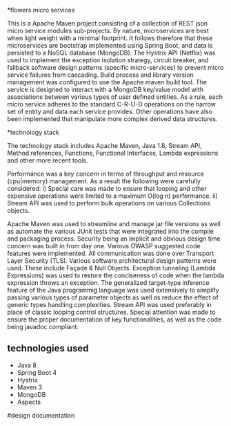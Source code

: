 
*flowers micro services

This is a Apache Maven project consisting of a collection of REST json micro service modules sub-projects. By nature, microservices are best when light weight with a minimal footprint. It follows therefore that these microservices are bootstrap implemented using Spring Boot, and data is persisted to a NoSQL database (MongoDB).
The Hystrix API (Netflix) was used to implement the exception isolation strategy, circuit breaker, and fallback software design patterns (specific micro-services) to prevent micro service failures from cascading.
Build process and library version management was configured to use the Apache maven build tool. The service is designed to interact with a MongoDB key/value model with associations between various types of user defined entities. 
As a rule, each micro service adheres to the standard C-R-U-D operations on the narrow set of entity and data each service provides. Other operations have also been implemented that manipulate more complex derived data structures.

*technology stack

The technology stack includes Apache Maven, Java 1.8, Stream API, Method references, Functions, Functional Interfaces, Lambda expressions and other more recent tools.

Performance was a key concern in terms of throughput and resource (cpu|memory) management. As a result the following were carefully considered:
i) Special care was made to ensure that looping and other expensive operations were limited to a maximum O(log n) performance.
ii) Stream API was used to perform bulk operations on various Collections objects. 

Apache Maven was used to streamline and manage jar file versions as well as automate the various JUnit tests that were integrated into the compile and packaging process. Security being an implicit and obvious design time concern was built in from day one. Various OWASP suggested code features were implemented. All communication was done over Transport Layer Security (TLS).
Various software architectural design patterns were used. These include Façade & Null Objects.
Exception tunneling (Lambda Expressions) was used to restore the conciseness of code when the lambda expression throws an exception.
The generalized target-type inference feature of the Java programmig language was used extensively to simplify passing various types of parameter objects as well as reduce the effect of generic types handling complexities.
Stream API was used preferably in place of classic looping control structures.
Special attention was made to ensure the proper documentation of key functionalities, as well as the code being javadoc compliant.

## technologies used
* Java 8
* Spring Boot 4
* Hystrix
* Maven 3
* MongoDB 
* Aspects 

#design documentation

